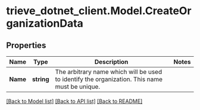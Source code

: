 # trieve_dotnet_client.Model.CreateOrganizationData

## Properties

Name | Type | Description | Notes
------------ | ------------- | ------------- | -------------
**Name** | **string** | The arbitrary name which will be used to identify the organization. This name must be unique. | 

[[Back to Model list]](../README.md#documentation-for-models) [[Back to API list]](../README.md#documentation-for-api-endpoints) [[Back to README]](../README.md)

